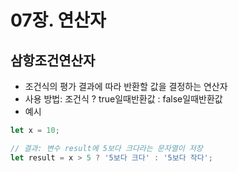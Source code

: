 # 07장. 연산자



## 삼항조건연산자
- 조건식의 평가 결과에 따라 반환할 값을 결정하는 연산자  
- 사용 방법: 조건식 ? true일때반환값 : false일때반환값  
- 예시
```JavaScript
let x = 10;

// 결과: 변수 result에 5보다 크다라는 문자열이 저장
let result = x > 5 ? '5보다 크다' : '5보다 작다';
```
